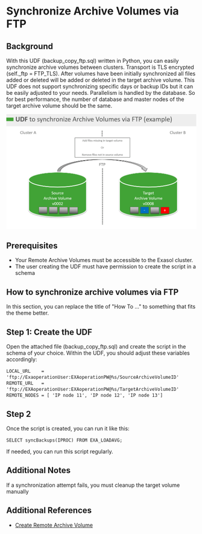# Synchronize Archive Volumes via FTP 
## Background

With this UDF (backup_copy_ftp.sql) written in Python, you can easily synchronize archive volumes between clusters. Transport is TLS encrypted (self._ftp = FTP_TLS). After volumes have been initially synchronized all files added or deleted will be added or deleted in the target archive volume. This UDF does not support synchronizing specific days or backup IDs but it can be easily adjusted to your needs. Parallelism is handled by the database. So for best performance, the number of database and master nodes of the target archive volume should be the same.

![](images/UDF_sync_volumes.PNG)

## Prerequisites

* Your Remote Archive Volumes must be accessible to the Exasol cluster.
* The user creating the UDF must have permission to create the script in a schema

## How to synchronize archive volumes via FTP

In this section, you can replace the title of "How To ..." to something that fits the theme better. 

## Step 1: Create the UDF

Open the attached file (backup_copy_ftp.sql) and create the script in the schema of your choice. Within the UDF, you should adjust these variables accordingly:


```markup
LOCAL_URL    = 'ftp://ExaoperationUser:EXAoperationPW@%s/SourceArchiveVolumeID' REMOTE_URL   = 'ftp://EXAoperationUser:EXAoperationPW@%s/TargetArchiveVolumeID' REMOTE_NODES = [ 'IP node 11', 'IP node 12', 'IP node 13']
```
## Step 2

Once the script is created, you can run it like this:


```markup
SELECT syncBackups(IPROC) FROM EXA_LOADAVG;
```
If needed, you can run this script regularly. 

## Additional Notes

If a synchronization attempt fails, you must cleanup the target volume manually

## Additional References

* [Create Remote Archive Volume](https://docs.exasol.com/administration/on-premise/manage_storage/create_remote_archive_volume.htm)
